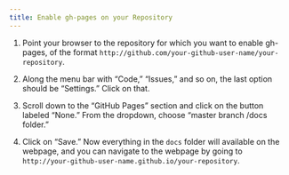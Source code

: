```yaml
---
title: Enable gh-pages on your Repository
---
```


1. Point your browser to the repository for which you want to enable gh-pages,
   of the format `http://github.com/your-github-user-name/your-repository`.

1. Along the menu bar with “Code,” “Issues,” and so on, the last option should
   be “Settings.” Click on that.

1. Scroll down to the “GitHub Pages” section and click on the button labeled
   “None.” From the dropdown, choose “master branch /docs folder.”

1. Click on “Save.” Now everything in the `docs` folder will available on the
   webpage, and you can navigate to the webpage by going to
   `http://your-github-user-name.github.io/your-repository`.

